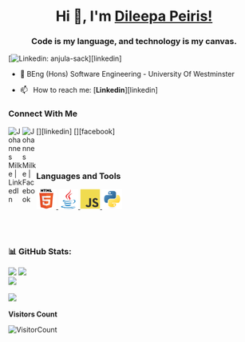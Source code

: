 <h1 align="center"> Hi 👋, I'm <a href="www.linkedin.com/in/dileepa-peiris">Dileepa Peiris!</a></h1>
<h3 align="center">Code is my language, and technology is my canvas.</h3>

[![Linkedin: anjula-sack](https://img.shields.io/badge/-CONNECT-blue?style=for-the-badge&logo=Linkedin&link=www.linkedin.com/in/dileepa-peiris/)][linkedin]

- 🏫 BEng (Hons) Software Engineering - University Of Westminster
<!-- ⚡ &ensp;Fun fact: I'm an Intial D fan and a beginner guitar player-->
- 📫 &ensp;How to reach me: [**Linkedin**][linkedin]

### Connect With Me

<!--[<img align="left" alt="Johannes Milke | Website" width="28px" src="https://firebasestorage.googleapis.com/v0/b/web-johannesmilke.appspot.com/o/other%2Fsocial%2Fwebsite.png?alt=media" />][website]
[<img align="left" alt="Johannes Milke | YouTube" width="28px" src="https://firebasestorage.googleapis.com/v0/b/web-johannesmilke.appspot.com/o/other%2Fsocial%2Fyoutube.png?alt=media" />][youtube]-->

[<img align="left" alt="Johannes Milke | LinkedIn" width="28px" src="https://firebasestorage.googleapis.com/v0/b/web-johannesmilke.appspot.com/o/other%2Fsocial%2Flinkedin.png?alt=media" />][linkedin]
[<img align="left" alt="Johannes Milke | Facebook" width="28px" src="https://firebasestorage.googleapis.com/v0/b/web-johannesmilke.appspot.com/o/other%2Fsocial%2Ffacebook.png?alt=media" />][facebook]

<br />
<br />

### Languages and Tools

<p align="left"> 
  <a href="https://www.w3.org/html/" target="_blank" rel="noreferrer"> <img src="https://raw.githubusercontent.com/devicons/devicon/master/icons/html5/html5-original-wordmark.svg" alt="html5" width="40" height="40"/> </a>
  <a href="https://www.java.com" target="_blank" rel="noreferrer"> <img src="https://raw.githubusercontent.com/devicons/devicon/master/icons/java/java-original.svg" alt="java" width="40" height="40"/> </a>
  <a href="https://developer.mozilla.org/en-US/docs/Web/JavaScript" target="_blank" rel="noreferrer"> <img src="https://raw.githubusercontent.com/devicons/devicon/master/icons/javascript/javascript-original.svg" alt="javascript" width="40" height="40"/> </a> 
  <a href="https://www.python.org" target="_blank" rel="noreferrer"> <img src="https://raw.githubusercontent.com/devicons/devicon/master/icons/python/python-original.svg" alt="python" width="40" height="40"/> </a>
</p>

<br />
<br />

### 📊 GitHub Stats:

![](https://github-readme-stats.vercel.app/api?username=dileepapeiris&theme=dark&hide_border=false&include_all_commits=false&count_private=false) ![](https://github-readme-stats.vercel.app/api/top-langs/?username=dileepapeiris&theme=dark&hide_border=false&include_all_commits=false&count_private=false&layout=compact) <br>
![](https://github-readme-streak-stats.herokuapp.com/?user=dileepapeiris&theme=dark&hide_border=false)<br/>

![](https://activity-graph.herokuapp.com/graph?username=dileepapeiris&theme=rogue)

<!--<h3 align="left">Hacktoberfest 2022:</h3>-->

<!--[![An image of @anjisvj's Holopin badges, which is a link to view their full Holopin profile](https://holopin.me/anjisvj)](https://holopin.io/@anjisvj)-->

**Visitors Count**

![VisitorCount](https://profile-counter.glitch.me/{dileepapeiris}/count.svg)
